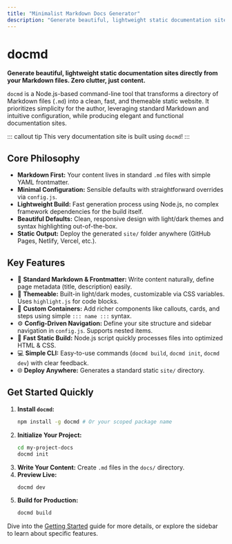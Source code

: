 ```yaml
---
title: "Minimalist Markdown Docs Generator"
description: "Generate beautiful, lightweight static documentation sites directly from your Markdown files with docmd. Zero clutter, just content."
---
```


# docmd

**Generate beautiful, lightweight static documentation sites directly from your Markdown files. Zero clutter, just content.**

`docmd` is a Node.js-based command-line tool that transforms a directory of Markdown files (`.md`) into a clean, fast, and themeable static website. It prioritizes simplicity for the author, leveraging standard Markdown and intuitive configuration, while producing elegant and functional documentation sites.

::: callout tip
This very documentation site is built using `docmd`!
:::

## Core Philosophy

*   **Markdown First:** Your content lives in standard `.md` files with simple YAML frontmatter.
*   **Minimal Configuration:** Sensible defaults with straightforward overrides via `config.js`.
*   **Lightweight Build:** Fast generation process using Node.js, no complex framework dependencies for the build itself.
*   **Beautiful Defaults:** Clean, responsive design with light/dark themes and syntax highlighting out-of-the-box.
*   **Static Output:** Deploy the generated `site/` folder anywhere (GitHub Pages, Netlify, Vercel, etc.).

## Key Features

*   📝 **Standard Markdown & Frontmatter:** Write content naturally, define page metadata (title, description) easily.
*   🎨 **Themeable:** Built-in light/dark modes, customizable via CSS variables. Uses `highlight.js` for code blocks.
*   🧩 **Custom Containers:** Add richer components like callouts, cards, and steps using simple `::: name :::` syntax.
*   ⚙️ **Config-Driven Navigation:** Define your site structure and sidebar navigation in `config.js`. Supports nested items.
*   🚀 **Fast Static Build:** Node.js script quickly processes files into optimized HTML & CSS.
*   💻 **Simple CLI:** Easy-to-use commands (`docmd build`, `docmd init`, `docmd dev`) with clear feedback.
*   🌐 **Deploy Anywhere:** Generates a standard static `site/` directory.

## Get Started Quickly

1.  **Install `docmd`:**
    ```bash
    npm install -g docmd # Or your scoped package name
    ```
2.  **Initialize Your Project:**
    ```bash
    cd my-project-docs
    docmd init
    ```
3.  **Write Your Content:**
    Create `.md` files in the `docs/` directory.
4.  **Preview Live:**
    ```bash
    docmd dev
    ```
5.  **Build for Production:**
    ```bash
    docmd build
    ```

Dive into the [Getting Started](/getting-started/installation/) guide for more details, or explore the sidebar to learn about specific features.